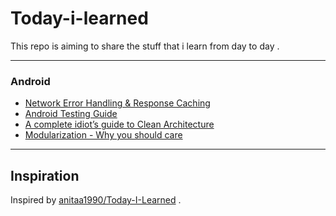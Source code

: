 # Today-i-learned
This repo is aiming to share the stuff that i learn from day to day .

---
### Android
* [Network Error Handling & Response Caching](https://medium.com/@tsaha.cse/advanced-retrofit2-part-1-network-error-handling-response-caching-77483cf68620)
* [Android Testing Guide](https://github.com/ravidsrk/android-testing-guide)
* [A complete idiot’s guide to Clean Architecture](https://android.jlelse.eu/a-complete-idiots-guide-to-clean-architecture-2422f428946f)
* [Modularization - Why you should care](https://jeroenmols.com/blog/2019/03/06/modularizationwhy/)


---
## Inspiration
Inspired by [anitaa1990/Today-I-Learned](https://github.com/anitaa1990/Today-I-Learned) .
